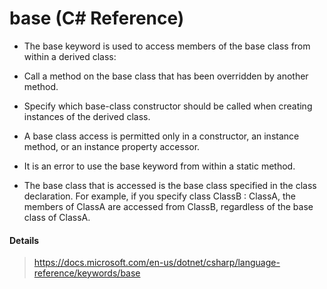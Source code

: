 # base (C# Reference)

* The base keyword is used to access members of the base class from within a derived class:

* Call a method on the base class that has been overridden by another method.

* Specify which base-class constructor should be called when creating instances of the derived class.

* A base class access is permitted only in a constructor, an instance method, or an instance property accessor.

* It is an error to use the base keyword from within a static method.

* The base class that is accessed is the base class specified in the class declaration. For example, if you specify class ClassB : ClassA, the members of ClassA are accessed from ClassB, regardless of the base class of ClassA.






#### Details
> https://docs.microsoft.com/en-us/dotnet/csharp/language-reference/keywords/base
